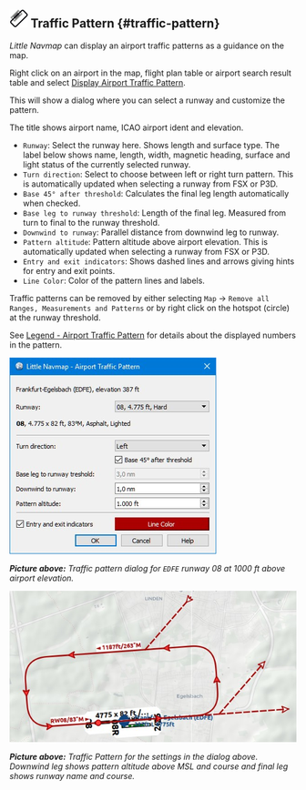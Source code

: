 ## ![Traffic Pattern](../images/icons/trafficpattern.png "Traffic Pattern") Traffic Pattern {#traffic-pattern}

_Little Navmap_ can display an airport traffic patterns as a guidance on the map.

Right click on an airport in the map, flight plan table or airport search result table and select [Display Airport Traffic Pattern](MAPDISPLAY.md#show-traffic-pattern).

This will show a dialog where you can select a runway and customize the pattern.

The title shows airport name, ICAO airport ident and elevation.

* `Runway`: Select the runway here. Shows length and surface type. The label below shows name, length, width, magnetic heading, surface and light status of the currently selected runway.
* `Turn direction`: Select to choose between left or right turn pattern. This is automatically updated when selecting a runway from FSX or P3D.
* `Base 45° after threshold`: Calculates the final leg length automatically when checked.
* `Base leg to runway threshold`: Length of the final leg. Measured from turn to final to the runway threshold.
* `Downwind to runway`: Parallel distance from downwind leg to runway.
* `Pattern altitude`: Pattern altitude above airport elevation. This is automatically updated when selecting a runway from FSX or P3D.
* `Entry and exit indicators`: Shows dashed lines and arrows giving hints for entry and exit points.
* `Line Color`: Color of the pattern lines and labels.

Traffic patterns can be removed by either selecting `Map` -&gt; `Remove all Ranges, Measurements and Patterns` or by right click on the hotspot \(circle\) at the runway threshold.

See [Legend - Airport Traffic  Pattern](LEGEND.md#airport-traffic-pattern) for details about the displayed numbers in the pattern.

![Traffic Pattern Dialog](../images/pattern_dialog.jpg "Traffic Pattern Dialog")

_**Picture above:** Traffic pattern dialog for _`EDFE`_ runway 08 at 1000 ft above airport elevation._

![Traffic Pattern](../images/pattern.jpg "Traffic Pattern")

_**Picture above:** Traffic Pattern for the settings in the dialog above. Downwind leg shows pattern altitude above MSL and course and final leg shows runway name and course._

